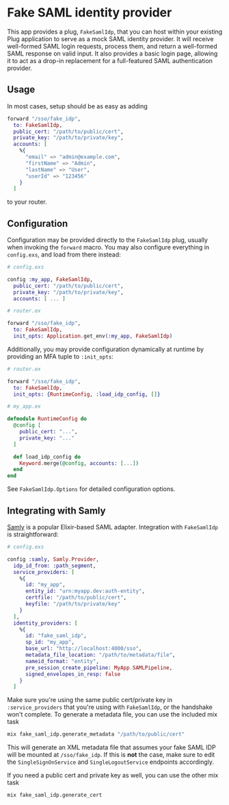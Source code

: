 # Fake SAML identity provider

This app provides a plug, `FakeSamlIdp`, that you can host within your
existing Plug application to serve as a mock SAML identity provider. It
will receive well-formed SAML login requests, process them, and return
a well-formed SAML response on valid input. It also provides a basic login
page, allowing it to act as a drop-in replacement for a full-featured
SAML authentication provider.

## Usage

In most cases, setup should be as easy as adding

```elixir
forward "/sso/fake_idp",
  to: FakeSamlIdp,
  public_cert: "/path/to/public/cert",
  private_key: "/path/to/private/key",
  accounts: [
    %{
      "email" => "admin@example.com",
      "firstName" => "Admin",
      "lastName" => "User",
      "userId" => "123456"
    }
  ]
```

to your router.

## Configuration

Configuration may be provided directly to the `FakeSamlIdp` plug, usually
when invoking the `forward` macro. You may also configure everything in
`config.exs`, and load from there instead:

```elixir
# config.exs

config :my_app, FakeSamlIdp,
  public_cert: "/path/to/public/cert",
  private_key: "/path/to/private/key",
  accounts: [ ... ]

# router.ex

forward "/sso/fake_idp",
  to: FakeSamlIdp,
  init_opts: Application.get_env(:my_app, FakeSamlIdp)
```

Additionally, you may provide configuration dynamically at runtime by
providing an MFA tuple to `:init_opts`:

```elixir
# router.ex

forward "/sso/fake_idp",
  to: FakeSamlIdp,
  init_opts: {RuntimeConfig, :load_idp_config, []}

# my_app.ex

defmodule RuntimeConfig do
  @config [
    public_cert: "...",
    private_key: "..."
  ]

  def load_idp_config do
    Keyword.merge(@config, accounts: [...])
  end
end
```

See `FakeSamlIdp.Options` for detailed configuration options.

## Integrating with Samly

[Samly](https://hexdocs.pm/samly) is a popular Elixir-based SAML adapter.
Integration with `FakeSamlIdp` is straightforward:

```elixir
# config.exs

config :samly, Samly.Provider,
  idp_id_from: :path_segment,
  service_providers: [
    %{
      id: "my_app",
      entity_id: "urn:myapp.dev:auth-entity",
      certfile: "/path/to/public/cert",
      keyfile: "/path/to/private/key"
    }
  ],
  identity_providers: [
    %{
      id: "fake_saml_idp",
      sp_id: "my_app",
      base_url: "http://localhost:4000/sso",
      metadata_file_location: "/path/to/metadata/file",
      nameid_format: "entity",
      pre_session_create_pipeline: MyApp.SAMLPipeline,
      signed_envelopes_in_resp: false
    }
  ]
```

Make sure you're using the same public cert/private key in `:service_providers`
that you're using with `FakeSamlIdp`, or the handshake won't complete. To generate
a metadata file, you can use the included mix task

```sh
mix fake_saml_idp.generate_metadata "/path/to/public/cert"
```

This will generate an XML metadata file that assumes your fake SAML IDP will be
mounted at `/sso/fake_idp`. If this is **not** the case, make sure to edit the
`SingleSignOnService` and `SingleLogoutService` endpoints accordingly.

If you need a public cert and private key as well, you can use the other mix task

```sh
mix fake_saml_idp.generate_cert
```
